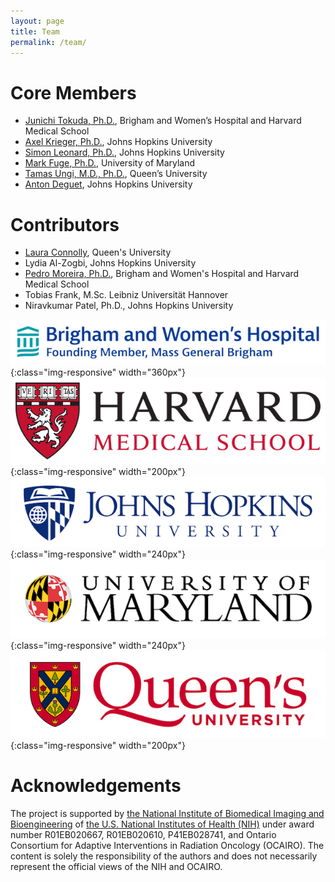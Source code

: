 ```yaml
---
layout: page
title: Team
permalink: /team/
---
```


# Core Members

- [Junichi Tokuda, Ph.D.](https://scholar.harvard.edu/tokuda), Brigham and Women’s Hospital and Harvard Medical School
- [Axel Krieger, Ph.D.](https://me.jhu.edu/faculty/axel-krieger/), Johns Hopkins University
- [Simon Leonard, Ph.D.](https://www.cs.jhu.edu/faculty/simon-leonard/), Johns Hopkins University
- [Mark Fuge, Ph.D.](http://ideal.umd.edu/team/mark-fuge), University of Maryland
- [Tamas Ungi, M.D., Ph.D.](http://perk.cs.queensu.ca/users/ungi), Queen’s University
- [Anton Deguet](https://malonecenter.jhu.edu/people/anton-deguet/), Johns Hopkins University

# Contributors
- [Laura Connolly](http://perk.cs.queensu.ca/users/connolly), Queen's University
- Lydia Al-Zogbi, Johns Hopkins University
- [Pedro Moreira, Ph.D.](https://scholar.harvard.edu/pedromoreira/home), Brigham and Women's Hospital and Harvard Medical School
- Tobias Frank, M.Sc. Leibniz Universität Hannover
- Niravkumar Patel, Ph.D., Johns Hopkins University

![BWH](/images/BWH_Logo.png){:class="img-responsive" width="360px"}
![HMS](/images/HMS_Logo.png){:class="img-responsive" width="200px"}
![BWH](/images/JHU_Logo.png){:class="img-responsive" width="240px"}
![HMS](/images/UMD_Logo.png){:class="img-responsive" width="240px"}
![HMS](/images/Queens_Logo.png){:class="img-responsive" width="200px"}


# Acknowledgements

The project is supported by [the National Institute of Biomedical Imaging and Bioengineering](https://www.nibib.nih.gov) of [the U.S. National Institutes of Health (NIH)](https://www.nih.gov) under award number R01EB020667, R01EB020610, P41EB028741, and Ontario Consortium for Adaptive Interventions in Radiation Oncology (OCAIRO). The content is solely the responsibility of the authors and does not necessarily represent the official views of the NIH and OCAIRO.





